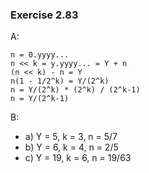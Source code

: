 ### Exercise 2.83
A:  
```
n = 0.yyyy...
n << k = y.yyyy... = Y + n
(n << k) - n = Y
n(1 - 1/2^k) = Y/(2^k)
n = Y/(2^k) * (2^k) / (2^k-1)
n = Y/(2^k-1)
```

B:  
- a) Y = 5, k = 3, n = 5/7
- b) Y = 6, k = 4, n = 2/5
- c) Y = 19, k = 6, n = 19/63
